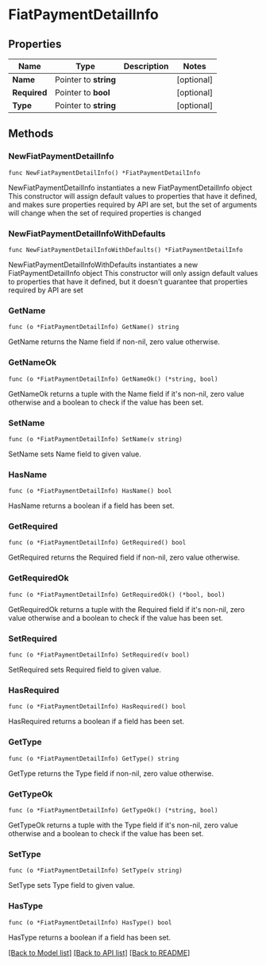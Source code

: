 # FiatPaymentDetailInfo

## Properties

Name | Type | Description | Notes
------------ | ------------- | ------------- | -------------
**Name** | Pointer to **string** |  | [optional] 
**Required** | Pointer to **bool** |  | [optional] 
**Type** | Pointer to **string** |  | [optional] 

## Methods

### NewFiatPaymentDetailInfo

`func NewFiatPaymentDetailInfo() *FiatPaymentDetailInfo`

NewFiatPaymentDetailInfo instantiates a new FiatPaymentDetailInfo object
This constructor will assign default values to properties that have it defined,
and makes sure properties required by API are set, but the set of arguments
will change when the set of required properties is changed

### NewFiatPaymentDetailInfoWithDefaults

`func NewFiatPaymentDetailInfoWithDefaults() *FiatPaymentDetailInfo`

NewFiatPaymentDetailInfoWithDefaults instantiates a new FiatPaymentDetailInfo object
This constructor will only assign default values to properties that have it defined,
but it doesn't guarantee that properties required by API are set

### GetName

`func (o *FiatPaymentDetailInfo) GetName() string`

GetName returns the Name field if non-nil, zero value otherwise.

### GetNameOk

`func (o *FiatPaymentDetailInfo) GetNameOk() (*string, bool)`

GetNameOk returns a tuple with the Name field if it's non-nil, zero value otherwise
and a boolean to check if the value has been set.

### SetName

`func (o *FiatPaymentDetailInfo) SetName(v string)`

SetName sets Name field to given value.

### HasName

`func (o *FiatPaymentDetailInfo) HasName() bool`

HasName returns a boolean if a field has been set.

### GetRequired

`func (o *FiatPaymentDetailInfo) GetRequired() bool`

GetRequired returns the Required field if non-nil, zero value otherwise.

### GetRequiredOk

`func (o *FiatPaymentDetailInfo) GetRequiredOk() (*bool, bool)`

GetRequiredOk returns a tuple with the Required field if it's non-nil, zero value otherwise
and a boolean to check if the value has been set.

### SetRequired

`func (o *FiatPaymentDetailInfo) SetRequired(v bool)`

SetRequired sets Required field to given value.

### HasRequired

`func (o *FiatPaymentDetailInfo) HasRequired() bool`

HasRequired returns a boolean if a field has been set.

### GetType

`func (o *FiatPaymentDetailInfo) GetType() string`

GetType returns the Type field if non-nil, zero value otherwise.

### GetTypeOk

`func (o *FiatPaymentDetailInfo) GetTypeOk() (*string, bool)`

GetTypeOk returns a tuple with the Type field if it's non-nil, zero value otherwise
and a boolean to check if the value has been set.

### SetType

`func (o *FiatPaymentDetailInfo) SetType(v string)`

SetType sets Type field to given value.

### HasType

`func (o *FiatPaymentDetailInfo) HasType() bool`

HasType returns a boolean if a field has been set.


[[Back to Model list]](../README.md#documentation-for-models) [[Back to API list]](../README.md#documentation-for-api-endpoints) [[Back to README]](../README.md)


